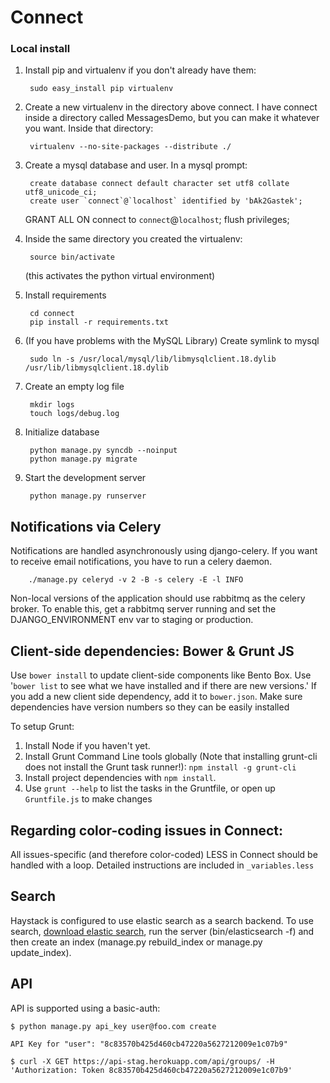 # Connect

### Local install
1. Install pip and virtualenv if you don't already have them:
	
		sudo easy_install pip virtualenv

2. Create a new virtualenv in the directory above connect. I have connect inside a directory called MessagesDemo, but you can make it whatever you want. Inside that directory:

		virtualenv --no-site-packages --distribute ./

3. Create a mysql database and user. In a mysql prompt:

		create database connect default character set utf8 collate utf8_unicode_ci;
		create user `connect`@`localhost` identified by 'bAk2Gastek';
    GRANT ALL ON connect to `connect`@`localhost`; 
		flush privileges;

4. Inside the same directory you created the virtualenv:

		source bin/activate

	(this activates the python virtual environment)

5. Install requirements

		cd connect
		pip install -r requirements.txt

6. (If you have problems with the MySQL Library) Create symlink to mysql

		sudo ln -s /usr/local/mysql/lib/libmysqlclient.18.dylib /usr/lib/libmysqlclient.18.dylib

7. Create an empty log file

		mkdir logs
		touch logs/debug.log

8. Initialize database

		python manage.py syncdb --noinput
		python manage.py migrate

9. Start the development server

		python manage.py runserver


## Notifications via Celery

Notifications are handled asynchronously using django-celery. If you want to receive email notifications, you have to run a celery daemon.

        ./manage.py celeryd -v 2 -B -s celery -E -l INFO

Non-local versions of the application should use rabbitmq as the celery broker. To enable this, get a rabbitmq server running and set the DJANGO_ENVIRONMENT env var to staging or production.

## Client-side dependencies: Bower & Grunt JS

Use `bower install` to update client-side components like Bento Box. Use '`bower list` to see what we have installed and if there are new versions.' If you add a new client side dependency, add it to `bower.json`. Make sure dependencies have version numbers so they can be easily installed 

To setup Grunt:

1. Install Node if you haven't yet.
2. Install Grunt Command Line tools globally (Note that installing grunt-cli does not install the Grunt task runner!):
	`npm install -g grunt-cli`
3. Install project dependencies with `npm install`.
4. Use `grunt --help` to list the tasks in the Gruntfile, or open up `Gruntfile.js` to make changes

## Regarding color-coding issues in Connect:

All issues-specific (and therefore color-coded) LESS in Connect should be handled with a loop. Detailed instructions are included in `_variables.less`

## Search

Haystack is configured to use elastic search as a search backend. To use search, [download elastic search](http://www.elasticsearch.org/), run the server (bin/elasticsearch -f) and then create an index (manage.py rebuild_index or manage.py update_index).

## API

API is supported using a basic-auth: 

```
$ python manage.py api_key user@foo.com create

API Key for "user": "8c83570b425d460cb47220a5627212009e1c07b9"

$ curl -X GET https://api-stag.herokuapp.com/api/groups/ -H 'Authorization: Token 8c83570b425d460cb47220a5627212009e1c07b9'
```

